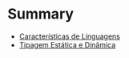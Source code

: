 # Summary

- [Características de Linguagens](./features/about.md)
- [Tipagem Estática e Dinâmica](./features/typing-static-and-dynamic.md)
